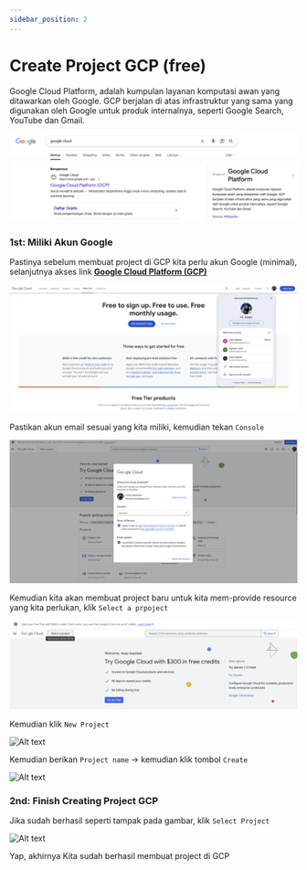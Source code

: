 ```yaml
---
sidebar_position: 2
---
```


# Create Project GCP (free)

Google Cloud Platform, adalah kumpulan layanan komputasi awan yang ditawarkan oleh Google. GCP berjalan di atas infrastruktur yang sama yang digunakan oleh Google untuk produk internalnya, seperti Google Search, YouTube dan Gmail.

![Alt text](./img/11-06-25/Screenshot%202025-06-11%20at%2016.18.16.png)

### 1st: Miliki Akun Google

Pastinya sebelum membuat project di GCP kita perlu akun Google (minimal), selanjutnya akses link <b><a href="https://www.googleadservices.com/pagead/aclk?sa=L&ai=DChsSEwihye7shumNAxWGD3sHHbp3M6wYACICCAEQAhoCdG0&co=1&ase=2&gclid=Cj0KCQjw0qTCBhCmARIsAAj8C4ZPe9PcyLIevWKb66o9s4hRRJFqybPnlYmFe7aj7_j_rYm-i9K7VTkaAvZxEALw_wcB&ei=HExJaLesDpbe4-EPsbvloAs&ohost=www.google.com&cid=CAESV-D284LHbO36s5FuMTYsL0LmbIE_0UnaisYymd_5hyXOYfNHM5rDWIgt747qyLsIRignBh9tSXg0rX_1iMssRhMG4epWinFvYY1LEeGVQU3_b183SrNW4w&category=acrcp_v1_45&sig=AOD64_1Ojf-k6C59CTjjCn2ZL2I1PechXg&q&sqi=2&nis=4&adurl&ved=2ahUKEwi3qufshumNAxUW7zgGHbFdGbQQ0Qx6BAgLEAE">Google Cloud Platform (GCP)</a></b>

![Alt text](./img/11-06-25/Screenshot%202025-06-11%20at%2016.30.05.png)

Pastikan akun email sesuai yang kita miliki, kemudian tekan `Console`

![Alt text](./img/11-06-25/Screenshot%202025-06-11%20at%2016.52.01.png)

Kemudian kita akan membuat project baru untuk kita mem-provide resource yang kita perlukan, klik `Select a prpoject`

![Alt text](./img/11-06-25/Screenshot%202025-06-11%20at%2016.53.44.png)

Kemudian klik `New Project`

<img src="/img/11-06-25-tricks/Screenshot 2025-06-11 at 17.03.04.png" alt="Alt text" height="450" />

Kemudian berikan `Project name` -> kemudian klik tombol `Create`

<img src="/img/11-06-25-tricks/Screenshot 2025-06-11 at 17.03.58.png" alt="Alt text" height="267"/>

### 2nd: Finish Creating Project GCP

Jika sudah berhasil seperti tampak pada gambar, klik `Select Project`

<img src="/img/11-06-25-tricks/Screenshot 2025-06-11 at 17.05.10.png" alt="Alt text"  />

Yap, akhirnya Kita sudah berhasil membuat project di GCP